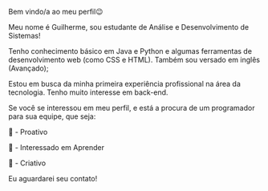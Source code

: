 Bem vindo/a ao meu perfil😉

Meu nome é Guilherme, sou estudante de Análise e Desenvolvimento de Sistemas!

Tenho conhecimento básico em Java e Python e algumas ferramentas de desenvolvimento web (como CSS e HTML). Também sou versado em inglês (Avançado);

Estou em busca da minha primeira experiência profissional na área da tecnologia. Tenho muito interesse em back-end.

Se você se interessou em meu perfil, e está a procura de um programador para sua equipe, que seja:

👊 - Proativo

🏃 - Interessado em Aprender

💫 - Criativo

Eu aguardarei seu contato!

<!---
FerreralCodes/FerreralCodes is a ✨ special ✨ repository because its `README.md` (this file) appears on your GitHub profile.
You can click the Preview link to take a look at your changes.
--->
